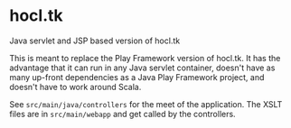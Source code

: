 hocl.tk
=======

Java servlet and JSP based version of hocl.tk

This is meant to replace the Play Framework version of hocl.tk. It has the advantage that it can run in any Java servlet container, doesn't have as many up-front dependencies as a Java Play Framework project, and doesn't have to work around Scala.

See `src/main/java/controllers` for the meet of the application. The XSLT files are in `src/main/webapp` and get called by the controllers.

